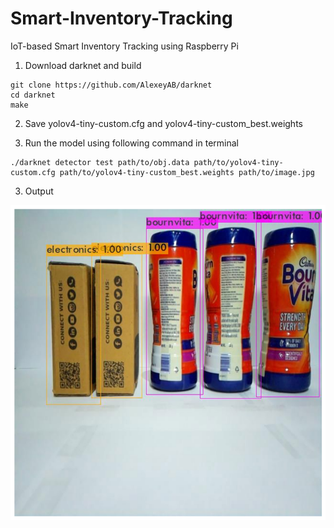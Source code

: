 # Smart-Inventory-Tracking
IoT-based Smart Inventory Tracking using Raspberry Pi

1. Download darknet and build
```
git clone https://github.com/AlexeyAB/darknet
cd darknet
make
```

2. Save yolov4-tiny-custom.cfg and yolov4-tiny-custom_best.weights

3. Run the model using following command in terminal
```
./darknet detector test path/to/obj.data path/to/yolov4-tiny-custom.cfg path/to/yolov4-tiny-custom_best.weights path/to/image.jpg
```

3. Output

![alt text](https://raw.githubusercontent.com/josephbinoy/Smart-Inventory-Tracking/main/results/download.png)
